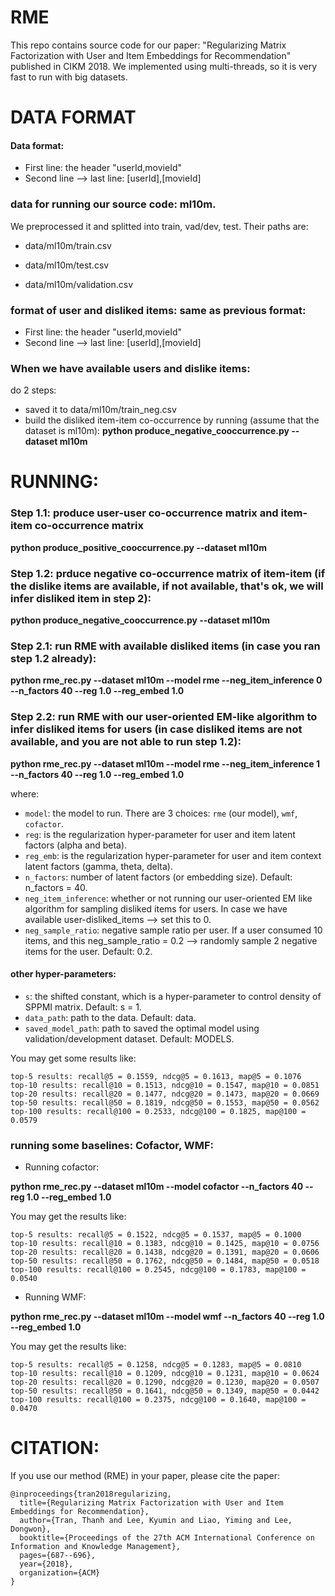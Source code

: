 # RME

This repo contains source code for our paper: "Regularizing Matrix Factorization with User and Item Embeddings for Recommendation" published in CIKM 2018. We implemented using multi-threads, so it is very fast to run with big datasets.

# DATA FORMAT 


#### Data format:
- First line: the header "userId,movieId"
- Second line --> last line: [userId],[movieId]

### data for running our source code: ml10m.
We preprocessed it and splitted into train, vad/dev, test. Their paths are:

- data/ml10m/train.csv

- data/ml10m/test.csv

- data/ml10m/validation.csv

### format of user and disliked items: same as previous format: 
- First line: the header "userId,movieId"
- Second line --> last line: [userId],[movieId]

### When we have available users and dislike items:
do 2 steps:
- saved it to data/ml10m/train_neg.csv
- build the disliked item-item co-occurrence by running (assume that the dataset is ml10m):
**python produce_negative_cooccurrence.py --dataset ml10m**


# RUNNING:
### Step 1.1: produce user-user co-occurrence matrix and item-item co-occurrence matrix
**python produce_positive_cooccurrence.py --dataset ml10m**

### Step 1.2: prduce negative co-occurrence matrix of item-item (if the dislike items are available, if not available, that's ok, we will infer disliked item in step 2):
**python produce_negative_cooccurrence.py --dataset ml10m**

### Step 2.1: run RME with available disliked items (in case you ran step 1.2 already):
**python rme_rec.py --dataset ml10m --model rme --neg_item_inference 0 --n_factors 40 --reg 1.0 --reg_embed 1.0**

### Step 2.2: run RME with our user-oriented EM-like algorithm to infer disliked items for users (in case disliked items are not available, and you are not able to run step 1.2):
**python rme_rec.py --dataset ml10m --model rme --neg_item_inference 1 --n_factors 40 --reg 1.0 --reg_embed 1.0**

where:
- <code>model</code>: the model to run. There are 3 choices: <code>rme</code> (our model), <code>wmf</code>, <code>cofactor</code>.
- <code>reg</code>: is the regularization hyper-parameter for user and item latent factors (alpha and beta).
- <code>reg_emb</code>: is the regularization hyper-parameter for user and item context latent factors (gamma, theta, delta).
- <code>n_factors</code>: number of latent factors (or embedding size). Default: n_factors = 40.
- <code>neg_item_inference</code>: whether or not running our user-oriented EM like algorithm for sampling disliked items for users. In case we have available user-disliked_items --> set this to 0.
- <code>neg_sample_ratio</code>: negative sample ratio per user. If a user consumed 10 items, and this neg_sample_ratio = 0.2 --> randomly sample 2 negative items for the user. Default: 0.2.

#### other hyper-parameters:
- <code>s</code>: the shifted constant, which is a hyper-parameter to control density of SPPMI matrix. Default: s = 1.
- <code>data_path</code>: path to the data. Default: data.
- <code>saved_model_path</code>: path to saved the optimal model using validation/development dataset. Default: MODELS.

You may get some results like:
```
top-5 results: recall@5 = 0.1559, ndcg@5 = 0.1613, map@5 = 0.1076
top-10 results: recall@10 = 0.1513, ndcg@10 = 0.1547, map@10 = 0.0851
top-20 results: recall@20 = 0.1477, ndcg@20 = 0.1473, map@20 = 0.0669
top-50 results: recall@50 = 0.1819, ndcg@50 = 0.1553, map@50 = 0.0562
top-100 results: recall@100 = 0.2533, ndcg@100 = 0.1825, map@100 = 0.0579
```

### running some baselines: Cofactor, WMF:
- Running cofactor:

**python rme_rec.py --dataset ml10m --model cofactor --n_factors 40 --reg 1.0 --reg_embed 1.0**

You may get the results like:
```
top-5 results: recall@5 = 0.1522, ndcg@5 = 0.1537, map@5 = 0.1000
top-10 results: recall@10 = 0.1383, ndcg@10 = 0.1425, map@10 = 0.0756
top-20 results: recall@20 = 0.1438, ndcg@20 = 0.1391, map@20 = 0.0606
top-50 results: recall@50 = 0.1762, ndcg@50 = 0.1484, map@50 = 0.0518
top-100 results: recall@100 = 0.2545, ndcg@100 = 0.1783, map@100 = 0.0540
```
- Running WMF:

**python rme_rec.py --dataset ml10m --model wmf --n_factors 40 --reg 1.0 --reg_embed 1.0**

You may get the results like:
```
top-5 results: recall@5 = 0.1258, ndcg@5 = 0.1283, map@5 = 0.0810
top-10 results: recall@10 = 0.1209, ndcg@10 = 0.1231, map@10 = 0.0624
top-20 results: recall@20 = 0.1290, ndcg@20 = 0.1230, map@20 = 0.0507
top-50 results: recall@50 = 0.1641, ndcg@50 = 0.1349, map@50 = 0.0442
top-100 results: recall@100 = 0.2375, ndcg@100 = 0.1640, map@100 = 0.0470
```


# CITATION:

If you use our method (RME) in your paper, please cite the paper:

```
@inproceedings{tran2018regularizing,
  title={Regularizing Matrix Factorization with User and Item Embeddings for Recommendation},
  author={Tran, Thanh and Lee, Kyumin and Liao, Yiming and Lee, Dongwon},
  booktitle={Proceedings of the 27th ACM International Conference on Information and Knowledge Management},
  pages={687--696},
  year={2018},
  organization={ACM}
}
```




